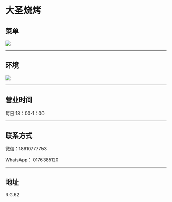 # 大圣烧烤

## 菜单

<img src="https://img.xmummap.com/G_dasheng_menu.webp">

---

## 环境

<img src="https://img.xmummap.com/G_dasheng_surd.webp">

---

## 营业时间

每日 18：00-1：00

---

## 联系方式

微信：18610777753

WhatsApp： 0176385120

---

## 地址

R.G.62
